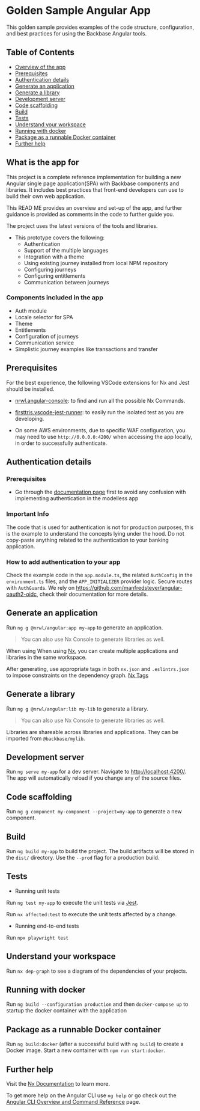 # Golden Sample Angular App

This golden sample provides examples of the code structure, configuration, and best practices for using the Backbase Angular tools.


## Table of Contents
* [Overview of the app](#what-is-the-app-for)
* [Prerequisites](#prerequisites)
* [Authentication details](#authentication-details)
* [Generate an application](#generate-an-application)
* [Generate a library](#generate-a-library)
* [Development server](#development-server)
* [Code scaffolding](#code-scaffolding)
* [Build](#build)
* [Tests](#tests)
* [Understand your workspace](#understand-your-workspace)
* [Running with docker](#running-with-docker)
* [Package as a runnable Docker container](#package-as-a-runnable-docker-container)
* [Further help](#further-help)





## What is the app for
This project is a complete reference implementation for building a new Angular single page application(SPA) with Backbase components and libraries.  It includes best practices that front-end developers can use to build their own web application.

This READ ME provides an overview and set-up of the app, and further guidance is provided as comments in the code to further guide you.

The project uses the latest versions of the tools and libraries.
- This prototype covers the following:
    - Authentication
    - Support of the multiple languages
    - Integration with a theme
    - Using existing journey installed from local NPM repository
    - Configuring journeys
    - Configuring entitlements
    - Communication between journeys
 
 ### Components included in the app
  - Auth module
  - Locale selector for SPA
  - Theme
  - Entitlements
  - Configuration of journeys
  - Communication service
  - Simplistic journey examples like transactions and transfer

## Prerequisites
For the best experience, the following VSCode extensions for Nx and Jest should be installed. 

- [nrwl.angular-console](https://marketplace.visualstudio.com/items?itemName=nrwl.angular-console): to find and run all the possible Nx Commands.
- [firsttris.vscode-jest-runner](https://marketplace.visualstudio.com/items?itemName=firsttris.vscode-jest-runner): to easily run the isolated test as you are developing. 


- On some AWS environments, due to specific WAF configuration, you may need to use `http://0.0.0.0:4200/` when accessing the app locally, in order to successfully authenticate.



## Authentication details

### Prerequisites

- Go through the [documentation page](https://community.backbase.com/documentation/foundation_angular/latest/authenticate_users) first to avoid any confusion with implementing authentication in the modelless app

### Important Info

The code that is used for authentication is not for production purposes, this is the example to understand the concepts lying under the hood.
Do not copy-paste anything related to the authentication to your banking application.

### How to add authentication to your app

Check the example code in the `app.module.ts`, the related `AuthConfig` in the `environment.ts` files, and the `APP_INITIALIZER` provider logic.
Secure routes with `AuthGuard`s. We rely on <https://github.com/manfredsteyer/angular-oauth2-oidc>, check their documentation for more details.

## Generate an application

Run `ng g @nrwl/angular:app my-app` to generate an application.

> You can also use Nx Console to generate libraries as well.

When using When using [Nx](https://nx.dev/), you can create multiple applications and libraries in the same workspace.

After generating, use appropriate tags in both `nx.json` and `.eslintrs.json` to impose constraints on the dependency graph. [Nx Tags](https://nx.dev/structure/monorepo-tags)

## Generate a library

Run `ng g @nrwl/angular:lib my-lib` to generate a library.

> You can also use Nx Console to generate libraries as well.

Libraries are shareable across libraries and applications. They can be imported from `@backbase/mylib`.


## Development server

Run `ng serve my-app` for a dev server. Navigate to <http://localhost:4200/>. The app will automatically reload if you change any of the source files.

## Code scaffolding

Run `ng g component my-component --project=my-app` to generate a new component.

## Build

Run `ng build my-app` to build the project. The build artifacts will be stored in the `dist/` directory. Use the `--prod` flag for a production build.

## Tests

- Running unit tests

Run `ng test my-app` to execute the unit tests via [Jest](https://jestjs.io).

Run `nx affected:test` to execute the unit tests affected by a change.

-  Running end-to-end tests

Run `npx playwright test`

## Understand your workspace

Run `nx dep-graph` to see a diagram of the dependencies of your projects.

## Running with docker

Run `ng build --configuration production` and then `docker-compose up` to startup the docker container with the application

## Package as a runnable Docker container

Run `ng build:docker` (after a successful build with `ng build`) to create a Docker image. Start a new container with `npm run start:docker`.

## Further help

Visit the [Nx Documentation](https://nx.dev/angular) to learn more.

To get more help on the Angular CLI use `ng help` or go check out the [Angular CLI Overview and Command Reference](https://angular.io/cli) page.
